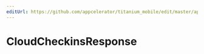 ```yaml
---
editUrl: https://github.com/appcelerator/titanium_mobile/edit/master/apidoc/Modules/Cloud/Checkins/Checkins.yml
---
```

# CloudCheckinsResponse

<TypeHeader/>

<ApiDocs/>
